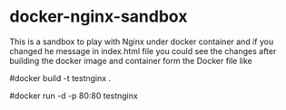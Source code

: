 # docker-nginx-sandbox

This is a sandbox to play with Nginx under docker container and if you changed he message in index.html file you could see the changes after building the docker image and container form the Docker file like

#docker build -t testnginx .

#docker run -d -p 80:80 testnginx